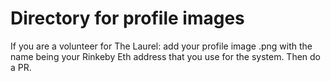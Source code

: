 # Directory for profile images

If you are a volunteer for The Laurel: add your profile image .png with the name being your Rinkeby Eth address that you use for the system. Then do a PR.
